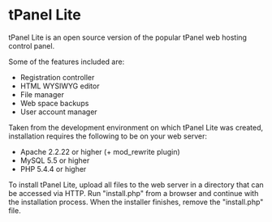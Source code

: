 tPanel Lite
===========

tPanel Lite is an open source version of the popular tPanel web hosting control panel.

Some of the features included are:
 * Registration controller
 * HTML WYSIWYG editor
 * File manager
 * Web space backups
 * User account manager
 
Taken from the development environment on which tPanel Lite was created, installation requires the following to be on your web server:
 * Apache 2.2.22 or higher (+ mod_rewrite plugin)
 * MySQL 5.5 or higher
 * PHP 5.4.4 or higher
 
To install tPanel Lite, upload all files to the web server in a directory that can be accessed via HTTP.  Run "install.php" from a browser and continue with the installation process.  When the installer finishes, remove the "install.php" file.